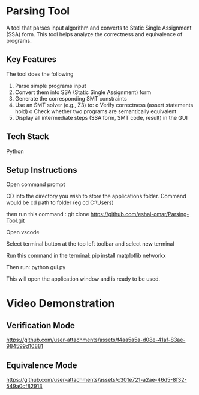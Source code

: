 # Parsing Tool
A tool that parses input algorithm and converts to Static Single Assignment (SSA) form. This tool helps analyze the correctness and equivalence of programs.


## Key Features
The tool does the following 
1. Parse simple programs input
2. Convert them into SSA (Static Single Assignment) form
3. Generate the corresponding SMT constraints
4. Use an SMT solver (e.g., Z3) to:
o Verify correctness (assert statements hold)
o Check whether two programs are semantically equivalent
5. Display all intermediate steps (SSA form, SMT code, result) in the GUI
   

## Tech Stack
Python


## Setup Instructions
Open command prompt

CD into the directory you wish to store the applications folder. Command would be cd path to folder (eg cd C:\Users)

then run this command : git clone https://github.com/eshal-omar/Parsing-Tool.git

Open vscode

Select terminal button at the top left toolbar and select new terminal

Run this command in the terminal: pip install matplotlib networkx

Then run: python gui.py

This will open the application window and is ready to be used.



# Video Demonstration

## Verification Mode

https://github.com/user-attachments/assets/f4aa5a5a-d08e-41af-83ae-984599d10881


## Equivalence Mode 
https://github.com/user-attachments/assets/c301e721-a2ae-46d5-8f32-549a0cf82913


